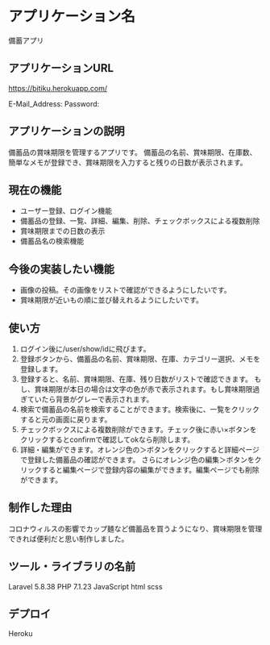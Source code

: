 # アプリケーション名

備蓄アプリ

## アプリケーションURL

https://bitiku.herokuapp.com/

E-Mail_Address:
Password:

## アプリケーションの説明

備蓄品の賞味期限を管理するアプリです。
備蓄品の名前、賞味期限、在庫数、簡単なメモが登録でき、賞味期限を入力すると残りの日数が表示されます。

## 現在の機能

- ユーザー登録、ログイン機能
- 備蓄品の登録、一覧、詳細、編集、削除、チェックボックスによる複数削除
- 賞味期限までの日数の表示
- 備蓄品名の検索機能

## 今後の実装したい機能

- 画像の投稿。その画像をリストで確認ができるようにしたいです。
- 賞味期限が近いもの順に並び替えれるようにしたいです。

## 使い方

1. ログイン後に/user/show/idに飛びます。
2. 登録ボタンから、備蓄品の名前、賞味期限、在庫、カテゴリー選択、メモを登録します。
3. 登録すると、名前、賞味期限、在庫、残り日数がリストで確認できます。
もし、賞味期限が本日の場合は文字の色が赤で表示されます。もし賞味期限過ぎていたら背景がグレーで表示されます。
4. 検索で備蓄品の名前を検索することができます。検索後に、一覧をクリックすると元の画面に戻ります。
5. チェックボックスによる複数削除ができます。チェック後に赤い×ボタンをクリックするとconfirmで確認してokなら削除します。
6. 詳細・編集ができます。オレンジ色の＞ボタンをクリックすると詳細ページで登録した備蓄品の確認ができます。
さらにオレンジ色の編集＞ボタンをクリックすると編集ページで登録内容の編集ができます。編集ページでも削除ができます。

## 制作した理由

コロナウィルスの影響でカップ麺など備蓄品を買うようになり、賞味期限を管理できれば便利だと思い制作しました。

## ツール・ライブラリの名前

Laravel 5.8.38
PHP 7.1.23
JavaScript
html
scss
 
## デプロイ
Heroku
